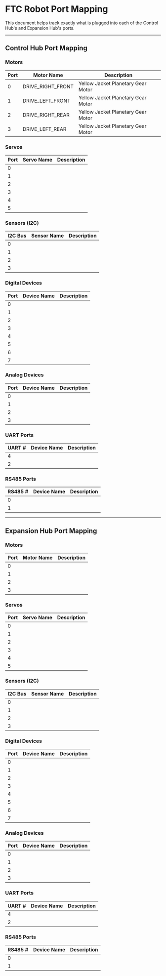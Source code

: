 # FTC Robot Port Mapping

This document helps track exactly what is plugged into each of the Control Hub's and Expansion Hub's ports.

---

## Control Hub Port Mapping

### Motors
| Port | Motor Name         | Description                        
|------|--------------------|------------------------------------
| 0    | DRIVE_RIGHT_FRONT  | Yellow Jacket Planetary Gear Motor 
| 1    | DRIVE_LEFT_FRONT   | Yellow Jacket Planetary Gear Motor 
| 2    | DRIVE_RIGHT_REAR   | Yellow Jacket Planetary Gear Motor 
| 3    | DRIVE_LEFT_REAR    | Yellow Jacket Planetary Gear Motor  

### Servos
| Port | Servo Name         | Description                        
|------|--------------------|------------------------------------
| 0    |                    |                                    
| 1    |                    |                                    
| 2    |                    |                                    
| 3    |                    |                                    
| 4    |                    |                                    
| 5    |                    |                                    

### Sensors (I2C)
| I2C Bus | Sensor Name       | Description                        
|---------|-------------------|------------------------------------
| 0       |                   |                                    
| 1       |                   |                                    
| 2       |                   |                                    
| 3       |                   |                                    

### Digital Devices
| Port | Device Name        | Description                        
|------|--------------------|------------------------------------
| 0    |                    |                                    
| 1    |                    |                                    
| 2    |                    |                                    
| 3    |                    |                                    
| 4    |                    |                                    
| 5    |                    |                                    
| 6    |                    |                                    
| 7    |                    |                                    

### Analog Devices
| Port | Device Name        | Description                        
|------|--------------------|------------------------------------
| 0    |                    |                                    
| 1    |                    |                                    
| 2    |                    |                                    
| 3    |                    |                                    

### UART Ports
| UART # | Device Name        | Description                        
|--------|--------------------|------------------------------------
| 4      |                    |                                    
| 2      |                    |                                    

### RS485 Ports
| RS485 # | Device Name        | Description                        
|---------|--------------------|------------------------------------
| 0       |                    |                                    
| 1       |                    |                                    

---

## Expansion Hub Port Mapping

### Motors
| Port | Motor Name         | Description                        
|------|--------------------|------------------------------------
| 0    |                    |                                    
| 1    |                    |                                    
| 2    |                    |                                    
| 3    |                    |                                    

### Servos
| Port | Servo Name         | Description                        
|------|--------------------|------------------------------------
| 0    |                    |                                    
| 1    |                    |                                    
| 2    |                    |                                    
| 3    |                    |                                    
| 4    |                    |                                    
| 5    |                    |                                    

### Sensors (I2C)
| I2C Bus | Sensor Name       | Description                        
|---------|-------------------|------------------------------------
| 0       |                   |                                    
| 1       |                   |                                    
| 2       |                   |                                    
| 3       |                   |                                    

### Digital Devices
| Port | Device Name        | Description                        
|------|--------------------|------------------------------------
| 0    |                    |                                    
| 1    |                    |                                    
| 2    |                    |                                    
| 3    |                    |                                    
| 4    |                    |                                    
| 5    |                    |                                    
| 6    |                    |                                    
| 7    |                    |                                    

### Analog Devices
| Port | Device Name        | Description                        
|------|--------------------|------------------------------------
| 0    |                    |                                    
| 1    |                    |                                   
| 2    |                    |                                    
| 3    |                    |                                    

### UART Ports
| UART # | Device Name        | Description                        
|--------|--------------------|------------------------------------
| 4      |                    |                                    
| 2      |                    |                                    

### RS485 Ports
| RS485 # | Device Name        | Description                        
|---------|--------------------|------------------------------------
| 0       |                    |                                    
| 1       |                    |                                    
